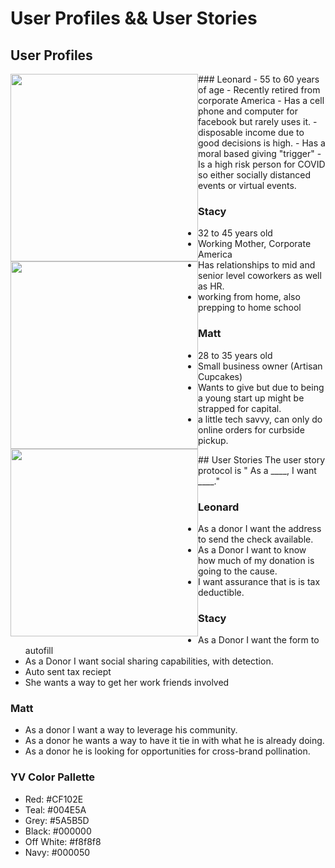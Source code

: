 # User Profiles && User Stories  

## User Profiles


 <img src="https://res.cloudinary.com/mmauck/image/upload/v1595311193/Leonard-Porter_iwu0f7.jpg" width="300" style="float: left"> 
 ### Leonard
 - 55 to 60 years of age
 - Recently retired from corporate America
 - Has a cell phone and computer for facebook but rarely uses it.
 - disposable income due to good decisions is high.
 - Has a moral based giving "trigger"
 - Is a high risk person for COVID so either socially distanced events or virtual events.

 <img src="https://res.cloudinary.com/mmauck/image/upload/v1595312308/Alicia_Jones_b1mq7k.jpg" width="300" style="float: left">

### Stacy
 - 32 to 45 years old
 - Working Mother, Corporate America
 - Has relationships to mid and senior level coworkers as well as HR.
 - working from home, also prepping to home school


 <img src="https://res.cloudinary.com/mmauck/image/upload/v1595312308/William_Van_Wyk_b3mu8o.jpg" width="300" style="float: left">

 
### Matt
 - 28 to 35 years old
 - Small business owner (Artisan Cupcakes)
 - Wants to give but due to being a young start up might be strapped for capital.
- a little tech savvy, can only do online orders for curbside pickup.
</div>
## User Stories
The user story protocol is " As a ____, I want ____."

### Leonard
 - As a donor I want the address to send the check available.
 - As a Donor I want to know how much of my donation is going to the cause.
 - I want assurance that is is tax deductible.

### Stacy
 - As a Donor I want the form to autofill
 - As a Donor I want social sharing capabilities, with detection.
 - Auto sent tax reciept
 - She wants a way to get her work friends involved

### Matt
 - As a donor I want a way to leverage his community.
 - As a donor he wants a way to have it tie in with what he is already doing.
 - As a donor he is looking for opportunities for cross-brand pollination.

 ### YV Color Pallette
 - Red: #CF102E
 - Teal: #004E5A
 - Grey: #5A5B5D
 - Black: #000000
 - Off White: #f8f8f8
 - Navy: #000050





